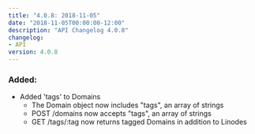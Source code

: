 ```yaml
---
title: "4.0.8: 2018-11-05"
date: "2018-11-05T00:00:00-12:00"
description: "API Changelog 4.0.8"
changelog:
- API
version: 4.0.8
---
```

### Added:

 * Added 'tags' to Domains
   * The Domain object now includes "tags", an array of strings
   * POST /domains now accepts "tags", an array of strings
   * GET /tags/:tag now returns tagged Domains in addition to Linodes
